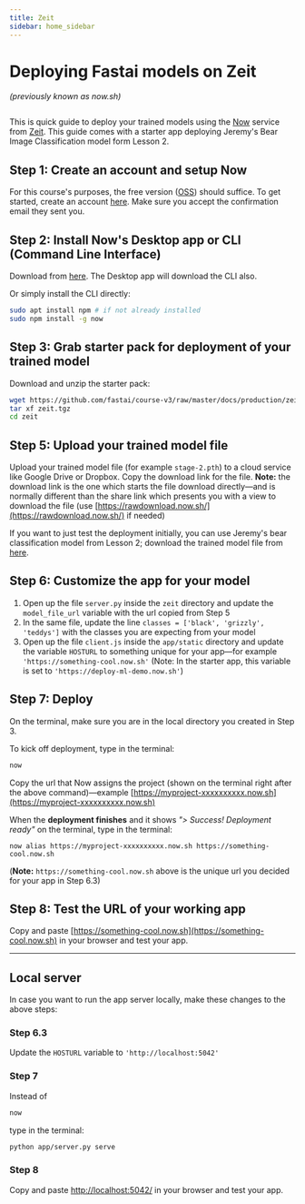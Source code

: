 ```yaml
---
title: Zeit
sidebar: home_sidebar
---
```


# Deploying Fastai models on Zeit

*(previously known as now.sh)*

<img alt="" src="/images/zeit/zeit_now.png" class="screenshot">

This is quick guide to deploy your trained models using the [Now](https://zeit.co/now) service from [Zeit](https://zeit.co/).  This guide comes with a starter app deploying Jeremy's Bear Image Classification model form Lesson 2.

## Step 1: Create an account and setup Now
For this course's purposes, the free version ([OSS](https://zeit.co/pricing)) should suffice. To get started, create an account [here](https://zeit.co/signup). Make sure you accept the confirmation email they sent you.

## Step 2: Install Now's Desktop app or CLI (Command Line Interface)

Download from [here](https://zeit.co/download). The Desktop app will download the CLI also.

Or simply install the CLI directly:

```bash
sudo apt install npm # if not already installed
sudo npm install -g now
```

## Step 3: Grab starter pack for deployment of your trained model

Download and unzip the starter pack:

```bash
wget https://github.com/fastai/course-v3/raw/master/docs/production/zeit.tgz
tar xf zeit.tgz
cd zeit
```

## Step 5: Upload your trained model file
Upload your trained model file (for example `stage-2.pth`) to a cloud service like Google Drive or Dropbox. Copy the download link for the file. **Note:** the download link is the one which starts the file download directly&mdash;and is normally different than the share link which presents you with a view to download the file (use [https://rawdownload.now.sh/](https://rawdownload.now.sh/) if needed)

If you want to just test the deployment initially, you can use Jeremy's bear classification model from Lesson 2; download the trained model file from [here](https://www.dropbox.com/s/y4kl2gv1akv7y4i/stage-2.pth?raw=1).

## Step 6: Customize the app for your model

1. Open up the file `server.py` inside the `zeit` directory and update the `model_file_url` variable with the url copied from Step 5
1. In the same file, update the line `classes = ['black', 'grizzly', 'teddys']` with the classes you are expecting from your model
1. Open up the file `client.js` inside the `app/static` directory and update the variable `HOSTURL` to something unique for your app&mdash;for example `'https://something-cool.now.sh'` (Note: In the starter app, this variable is set to `'https://deploy-ml-demo.now.sh'`)

## Step 7: Deploy
On the terminal, make sure you are in the local directory you created in Step 3.

To kick off deployment, type in the terminal:
```bash
now
```

Copy the url that Now assigns the project (shown on the terminal right after the above command)&mdash;example [https://myproject-xxxxxxxxxx.now.sh](https://myproject-xxxxxxxxxx.now.sh)

When the **deployment finishes** and it shows *"> Success! Deployment ready"* on the terminal, type in the terminal:
```
now alias https://myproject-xxxxxxxxxx.now.sh https://something-cool.now.sh
```
(**Note:** `https://something-cool.now.sh` above is the unique url you decided for your app in Step 6.3)

## Step 8: Test the URL of your working app
Copy and paste [https://something-cool.now.sh](https://something-cool.now.sh) in your browser and test your app.

---

## Local server
In case you want to run the app server locally, make these changes to the above steps:

### Step 6.3
Update the `HOSTURL` variable to `'http://localhost:5042'`

### Step 7
Instead of
```bash
now
```
type in the terminal:
```bash
python app/server.py serve
```

### Step 8
Copy and paste [http://localhost:5042/](http://localhost:5042/) in your browser and test your app.

